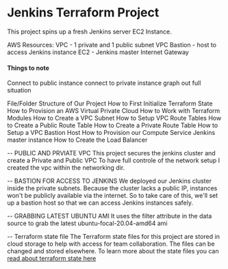# Jenkins Terraform Project

This project spins up a fresh Jenkins server
EC2 Instance.

AWS Resources:
 VPC - 1 private and 1 public subnet
 VPC Bastion - host to access Jenkins instance
 EC2 - Jenkins master
 Internet Gateway

#### Things to note
Connect to public instance
connect to private instance
graph out full situation

File/Folder Structure of Our Project
How to First Initialize Terraform State
How to Provision an AWS Virtual Private Cloud
How to Work with Terraform Modules
How to Create a VPC Subnet
How to Setup VPC Route Tables
How to Create a Public Route Table
How to Create a Private Route Table
How to Setup a VPC Bastion Host
How to Provision our Compute Service
Jenkins master instance
How to Create the Load Balancer



 -- PUBLIC AND PRVIATE VPC
 This project secures the jenkins cluster and create a Private and Public VPC
 To have full controle of the network setup I created the vpc within the networking dir.

-- BASTION FOR ACCESS TO JENKINS
We deployed our Jenkins cluster inside the private subnets. Because the cluster lacks a public IP, instances won't be publicly available via the internet. So to take care of this, we'll set up a bastion host so that we can access Jenkins instances safely.



-- GRABBING LATEST UBUNTU AMI
 It uses the filter attribute in the data source to grab the latest ubuntu-focal-20.04-amd64 ami

-- Terraform state file
 The Terraform state files for this project are stored in cloud storage to help with access for team collaboration. The files can be changed and stored elsewhere. To learn more about the state files you can [read about terraform state here](https://developer.hashicorp.com/terraform/tutorials/state/state-cli)
